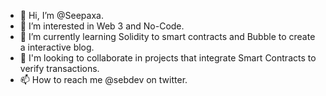 - 👋 Hi, I’m @Seepaxa.
- 👀 I’m interested in Web 3 and No-Code.
- 🌱 I’m currently learning Solidity to smart contracts and Bubble to create a interactive blog.
- 💞️ I'm looking to collaborate in projects that integrate Smart Contracts to verify transactions.
- 📫 How to reach me @sebdev on twitter.

<!---
Seepaxa/Seepaxa is a ✨ special ✨ repository because its `README.md` (this file) appears on your GitHub profile.
You can click the Preview link to take a look at your changes.
--->

